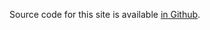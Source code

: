 [sr]: https://github.com/trammell/recipe-book

Source code for this site is available [in Github][sr].
